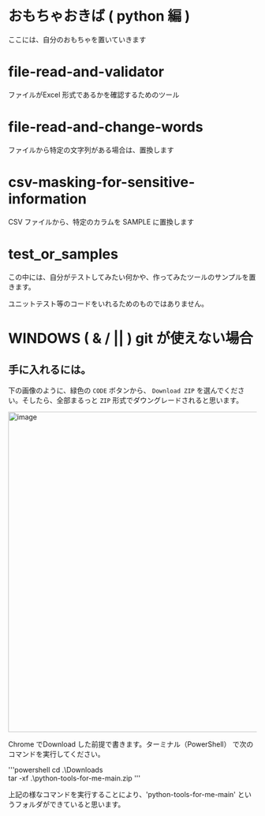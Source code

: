 # おもちゃおきば ( python 編 )

ここには、自分のおもちゃを置いていきます

# file-read-and-validator

ファイルがExcel 形式であるかを確認するためのツール

# file-read-and-change-words

ファイルから特定の文字列がある場合は、置換します

# csv-masking-for-sensitive-information

CSV ファイルから、特定のカラムを SAMPLE に置換します

# test_or_samples

この中には、自分がテストしてみたい何かや、作ってみたツールのサンプルを置きます。

ユニットテスト等のコードをいれるためのものではありません。


# WINDOWS ( & / || ) git が使えない場合

## 手に入れるには。

下の画像のように、緑色の `CODE` ボタンから、 `Download ZIP` を選んでください。そしたら、全部まるっと `ZIP` 形式でダウングレードされると思います。

<img width="1122" height="650" alt="image" src="https://github.com/user-attachments/assets/6b4a650b-9a94-4d17-80d2-ee4538cf2e61" />

Chrome でDownload した前提で書きます。ターミナル（PowerShell） で次のコマンドを実行してください。

'''powershell
cd .\Downloads\
tar -xf .\python-tools-for-me-main.zip
'''

上記の様なコマンドを実行することにより、'python-tools-for-me-main' というフォルダができていると思います。





